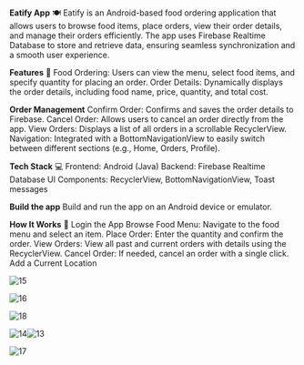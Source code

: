 
**Eatify App** 🍽️
Eatify is an Android-based food ordering application that allows users to browse food items, place orders, view their order details, and manage their orders efficiently. The app uses Firebase Realtime Database to store and retrieve data, ensuring seamless synchronization and a smooth user experience.

**Features** 🚀
Food Ordering: Users can view the menu, select food items, and specify quantity for placing an order.
Order Details: Dynamically displays the order details, including food name, price, quantity, and total cost.

**Order Management**
Confirm Order: Confirms and saves the order details to Firebase.
Cancel Order: Allows users to cancel an order directly from the app.
View Orders: Displays a list of all orders in a scrollable RecyclerView.
Navigation: Integrated with a BottomNavigationView to easily switch between different sections (e.g., Home, Orders, Profile).

**Tech Stack** 💻
Frontend: Android (Java)
Backend: Firebase Realtime Database
UI Components: RecyclerView, BottomNavigationView, Toast messages

**Build the app**
Build and run the app on an Android device or emulator.

**How It Works** 🤔
Login the App
Browse Food Menu: Navigate to the food menu and select an item.
Place Order: Enter the quantity and confirm the order.
View Orders: View all past and current orders with details using the RecyclerView.
Cancel Order: If needed, cancel an order with a single click.
Add a Current Location 

![15](https://github.com/user-attachments/assets/1a1664d6-659a-41b0-b0f3-dea4c160e92e)

![16](https://github.com/user-attachments/assets/9176f66c-b8f9-45ff-aeb5-7cd218f9fac4)

![18](https://github.com/user-attachments/assets/b49ead4d-0657-4cf2-b049-292a14e2b0d3)

![14](https://github.com/user-attachments/assets/f00cb3db-ae97-48da-8f43-b9235417aba4)![13](https://github.com/user-attachments/assets/8b2aeea4-fd85-495c-b933-57b5fa29f970)

![17](https://github.com/user-attachments/assets/28157b44-a6a9-4bb5-a54b-ed9ba2e800da)
